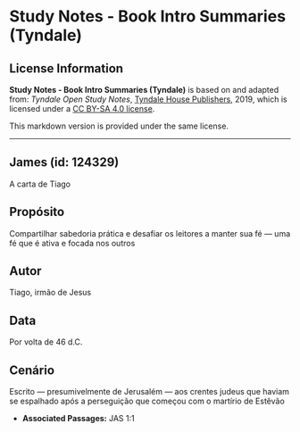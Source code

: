 # Study Notes - Book Intro Summaries (Tyndale)

## License Information

**Study Notes - Book Intro Summaries (Tyndale)** is based on and adapted from: _Tyndale Open Study Notes_, [Tyndale House Publishers](https://tyndaleopenresources.com/), 2019, which is licensed under a [CC BY-SA 4.0 license](https://creativecommons.org/licenses/by-sa/4.0/legalcode.en).

This markdown version is provided under the same license.



--------------------------------

## James (id: 124329)

A carta de Tiago

Propósito
---------

Compartilhar sabedoria prática e desafiar os leitores a manter sua fé — uma fé que é ativa e focada nos outros

Autor
-----

Tiago, irmão de Jesus

Data
----

Por volta de 46 d.C.

Cenário
-------

Escrito — presumivelmente de Jerusalém — aos crentes judeus que haviam se espalhado após a perseguição que começou com o martírio de Estêvão

* **Associated Passages:** JAS 1:1

